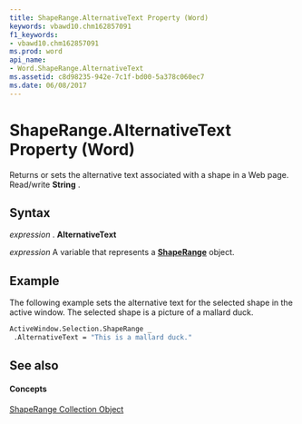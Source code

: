 ```yaml
---
title: ShapeRange.AlternativeText Property (Word)
keywords: vbawd10.chm162857091
f1_keywords:
- vbawd10.chm162857091
ms.prod: word
api_name:
- Word.ShapeRange.AlternativeText
ms.assetid: c8d98235-942e-7c1f-bd00-5a378c060ec7
ms.date: 06/08/2017
---
```



# ShapeRange.AlternativeText Property (Word)

Returns or sets the alternative text associated with a shape in a Web page. Read/write  **String** .


## Syntax

 _expression_ . **AlternativeText**

 _expression_ A variable that represents a **[ShapeRange](shaperange-object-word.md)** object.


## Example

The following example sets the alternative text for the selected shape in the active window. The selected shape is a picture of a mallard duck.


```vb
ActiveWindow.Selection.ShapeRange _ 
 .AlternativeText = "This is a mallard duck."
```


## See also


#### Concepts


[ShapeRange Collection Object](shaperange-object-word.md)

